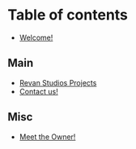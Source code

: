 # Table of contents

* [Welcome!](README.md)

## Main

* [Revan Studios Projects](main/revan-studios-projects.md)
* [Contact us!](main/contact-us.md)

## Misc

* [Meet the Owner!](misc/meet-the-owner.md)
